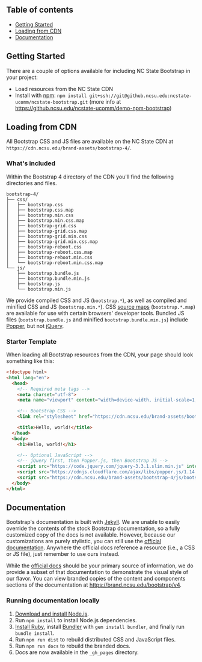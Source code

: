 ## Table of contents

- [Getting Started](#getting-started)
- [Loading from CDN](#loading-from-cdn)
- [Documentation](#documentation)


## Getting Started

There are a couple of options available for including NC State Bootstrap in your project:

- Load resources from the NC State CDN
- Install with [npm](https://www.npmjs.com/): `npm install git+ssh://git@github.ncsu.edu:ncstate-ucomm/ncstate-bootstrap.git` (more info at <https://github.ncsu.edu/ncstate-ucomm/demo-npm-bootstrap>)


## Loading from CDN

All Bootstrap CSS and JS files are available on the NC State CDN at `https://cdn.ncsu.edu/brand-assets/bootstrap-4/`.

### What's included

Within the Bootstrap 4 directory of the CDN you'll find the following directories and files.

```
bootstrap-4/
├── css/
│   ├── bootstrap.css
│   ├── bootstrap.css.map
│   ├── bootstrap.min.css
│   ├── bootstrap.min.css.map
│   ├── bootstrap-grid.css
│   ├── bootstrap-grid.css.map
│   ├── bootstrap-grid.min.css
│   ├── bootstrap-grid.min.css.map
│   ├── bootstrap-reboot.css
│   ├── bootstrap-reboot.css.map
│   ├── bootstrap-reboot.min.css
│   └── bootstrap-reboot.min.css.map
└── js/
    ├── bootstrap.bundle.js
    ├── bootstrap.bundle.min.js
    ├── bootstrap.js
    └── bootstrap.min.js
```

We provide compiled CSS and JS (`bootstrap.*`), as well as compiled and minified CSS and JS (`bootstrap.min.*`). CSS [source maps](https://developers.google.com/web/tools/chrome-devtools/debug/readability/source-maps) (`bootstrap.*.map`) are available for use with certain browsers' developer tools. Bundled JS files (`bootstrap.bundle.js` and minified `bootstrap.bundle.min.js`) include [Popper](https://popper.js.org/), but not [jQuery](https://jquery.com/).

### Starter Template

When loading all Bootstrap resources from the CDN, your page should look something like this:

````html
<!doctype html>
<html lang="en">
  <head>
    <!-- Required meta tags -->
    <meta charset="utf-8">
    <meta name="viewport" content="width=device-width, initial-scale=1, shrink-to-fit=no">

    <!-- Bootstrap CSS -->
    <link rel="stylesheet" href="https://cdn.ncsu.edu/brand-assets/bootstrap-4/css/bootstrap.min.css">

    <title>Hello, world!</title>
  </head>
  <body>
    <h1>Hello, world!</h1>

    <!-- Optional JavaScript -->
    <!-- jQuery first, then Popper.js, then Bootstrap JS -->
    <script src="https://code.jquery.com/jquery-3.3.1.slim.min.js" integrity="sha384-q8i/X+965DzO0rT7abK41JStQIAqVgRVzpbzo5smXKp4YfRvH+8abtTE1Pi6jizo" crossorigin="anonymous"></script>
    <script src="https://cdnjs.cloudflare.com/ajax/libs/popper.js/1.14.0/umd/popper.min.js" integrity="sha384-cs/chFZiN24E4KMATLdqdvsezGxaGsi4hLGOzlXwp5UZB1LY//20VyM2taTB4QvJ" crossorigin="anonymous"></script>
    <script src="https://cdn.ncsu.edu/brand-assets/bootstrap-4/js/bootstrap.min.js"></script>
  </body>
</html>
````

## Documentation

Bootstrap's documentation is built with [Jekyll](https://jekyllrb.com/). We are unable to easily override the contents of the stock Bootstrap documentation, so a fully customized copy of the docs is not available. However, because our customizations are purely stylistic, you can still use the [official documentation](https://getbootstrap.com/). Anywhere the official docs reference a resource (i.e., a CSS or JS file), just remember to use ours instead.

While the [official docs](https://getbootstrap.com/) should be your primary source of information, we do provide a subset of that documentation to demonstrate the visual style of our flavor. You can view branded copies of the content and components sections of the documentation at <https://brand.ncsu.edu/bootstrap/v4>.

### Running documentation locally

1. [Download and install Node.js](https://nodejs.org/download/).
2. Run `npm install` to install Node.js dependencies.
3. [Install Ruby](https://www.ruby-lang.org/en/documentation/installation/), install [Bundler](https://bundler.io/) with `gem install bundler`, and finally run `bundle install`.
4. Run `npm run dist` to rebuild distributed CSS and JavaScript files.
5. Run `npm run docs` to rebuild the branded docs.
6. Docs are now available in the `_gh_pages` directory.
